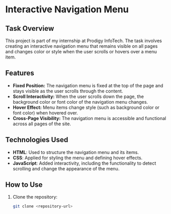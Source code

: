 # Interactive Navigation Menu

## Task Overview

This project is part of my internship at Prodigy InfoTech. The task involves creating an interactive navigation menu that remains visible on all pages and changes color or style when the user scrolls or hovers over a menu item.

## Features

- **Fixed Position:** The navigation menu is fixed at the top of the page and stays visible as the user scrolls through the content.
- **Scroll Interactivity:** When the user scrolls down the page, the background color or font color of the navigation menu changes.
- **Hover Effect:** Menu items change style (such as background color or font color) when hovered over.
- **Cross-Page Visibility:** The navigation menu is accessible and functional across all pages of the site.

## Technologies Used

- **HTML**: Used to structure the navigation menu and its items.
- **CSS**: Applied for styling the menu and defining hover effects.
- **JavaScript**: Added interactivity, including the functionality to detect scrolling and change the appearance of the menu.

## How to Use

1. Clone the repository:
   ```bash
   git clone <repository-url>
